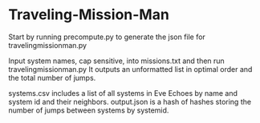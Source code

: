 # Traveling-Mission-Man
Start by running precompute.py to generate the json file for travelingmissionman.py

Input system names, cap sensitive, into missions.txt and then run travelingmissionman.py
It outputs an unformatted list in optimal order and the total number of jumps.

systems.csv includes a list of all systems in Eve Echoes by name and system id and their neighbors.
output.json is a hash of hashes storing the number of jumps between systems by systemid.